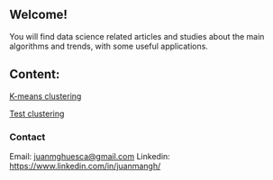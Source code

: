 ## Welcome!

You will find data science related articles and studies about the main algorithms and trends, with some useful applications.


## Content:
[K-means clustering](juanmangh.github.io/clustering_kmeans.md)

[Test clustering](https://github.com/juanmangh/MyWebsite)



### Contact
Email: juanmghuesca@gmail.com
Linkedin: https://www.linkedin.com/in/juanmangh/
